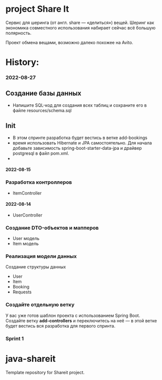 # project Share It

Сервис для шеринга (от англ. share — «делиться») вещей.
Шеринг как экономика совместного использования набирает сейчас всё большую полярность.

Проект обмена вещами, возможно далеко похожее на Avito.

# History:

### 2022-08-27
## Создание базы данных

- Напишите SQL-код для создания всех таблиц и сохраните его в файле resources/schema.sql

## Init

- В этом спринте разработка будет вестись в ветке add-bookings
- время использовать Hibernate и JPA самостоятельно. Для начала добавьте зависимость spring-boot-starter-data-jpa и драйвер postgresql в файл pom.xml.
- 
#### 2022-08-15
### Разработка контроллеров

- ItemController
#### 2022-08-14
- UserController

### Создание DTO-объектов и мапперов

- User модель
- Item модель

### Реализация модели данных

Создание структуры данных

- User
- Item
- Booking
- Requests

### Создайте отдельную ветку

У вас уже готов шаблон проекта с использованием Spring Boot. Создайте ветку **add-controllers** и
переключитесь на неё — в этой ветке будет вестись вся разработка для первого спринта.

### Sprint 1

# java-shareit

Template repository for Shareit project.
